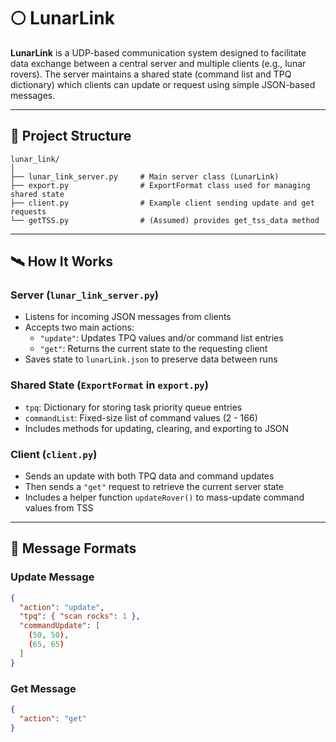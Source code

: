 # 🌕 LunarLink

**LunarLink** is a UDP-based communication system designed to facilitate data exchange between a central server and multiple clients (e.g., lunar rovers). The server maintains a shared state (command list and TPQ dictionary) which clients can update or request using simple JSON-based messages.

---

## 📂 Project Structure

```
lunar_link/
│
├── lunar_link_server.py     # Main server class (LunarLink)
├── export.py                # ExportFormat class used for managing shared state
├── client.py                # Example client sending update and get requests
└── getTSS.py                # (Assumed) provides get_tss_data method
```

---

## 🛰️ How It Works

### Server (`lunar_link_server.py`)

- Listens for incoming JSON messages from clients
- Accepts two main actions:
  - `"update"`: Updates TPQ values and/or command list entries
  - `"get"`: Returns the current state to the requesting client
- Saves state to `lunarLink.json` to preserve data between runs

### Shared State (`ExportFormat` in `export.py`)

- `tpq`: Dictionary for storing task priority queue entries
- `commandList`: Fixed-size list of command values (2 - 166)
- Includes methods for updating, clearing, and exporting to JSON

### Client (`client.py`)

- Sends an update with both TPQ data and command updates
- Then sends a `"get"` request to retrieve the current server state
- Includes a helper function `updateRover()` to mass-update command values from TSS

---

## 📡 Message Formats

### Update Message

```json
{
  "action": "update",
  "tpq": { "scan rocks": 1 },
  "commandUpdate": [
    (50, 50),
    (65, 65)
  ]
}
```

### Get Message

```json
{
  "action": "get"
}
```
